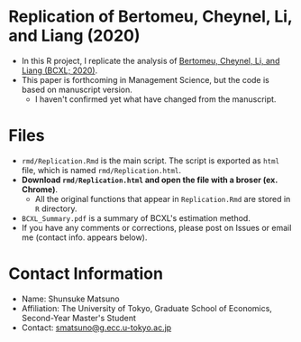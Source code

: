 # Replication of Bertomeu, Cheynel, Li, and Liang (2020)
- In this R project, I replicate the analysis of [Bertomeu, Cheynel, Li, and Liang (BCXL; 2020)](https://papers.ssrn.com/sol3/papers.cfm?abstract_id=3680697). 
- This paper is forthcoming in Management Science, but the code is based on manuscript version.
    - I haven't confirmed yet what have changed from the manuscript.

# Files
- `rmd/Replication.Rmd` is the main script. The script is exported as `html` file, which is named `rmd/Replication.html`.
- **Download `rmd/Replication.html` and open the file with a broser (ex. Chrome)**.
    - All the original functions that appear in `Replication.Rmd` are stored in `R` directory.
- `BCXL_Summary.pdf` is a summary of BCXL's estimation method.
- If you have any comments or corrections, please post on Issues or email me (contact info. appears below).

# Contact Information
- Name: Shunsuke Matsuno
- Affiliation: The University of Tokyo, Graduate School of Economics, Second-Year Master's Student
- Contact: [smatsuno@g.ecc.u-tokyo.ac.jp](mailto:smatsuno@g.ecc.u-tokyo.ac.jp)
